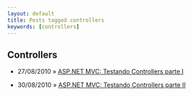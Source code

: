 ```yaml
---
layout: default
title: Posts tagged controllers
keywords: [controllers]
---
```

<h2 class="category">Controllers</h2>
<ul class="posts">
<li>
<p>
<span class="date">27/08/2010</span> &raquo; 
<a href="/blog/asp-net-mvc-testando-controllers-parte-i">ASP.NET MVC: Testando Controllers parte I</a>
</p>
</li> 
<li>
<p>
<span class="date">30/08/2010</span> &raquo; 
<a href="/blog/asp-net-mvc-testando-controllers-parte-ii">ASP.NET MVC: Testando Controllers parte II</a>
</p>
</li> 
</ul>
